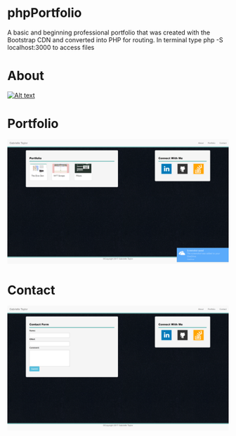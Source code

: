 # phpPortfolio

A basic and beginning professional portfolio that was created with the Bootstrap CDN and converted into PHP for routing.
In terminal type php -S localhost:3000 to access files

# About
[![Alt text](images/about.png)](#)
# Portfolio
[![Alt text](images/portfolio.png)](#)
# Contact
[![Alt text](images/contact.png)](#)